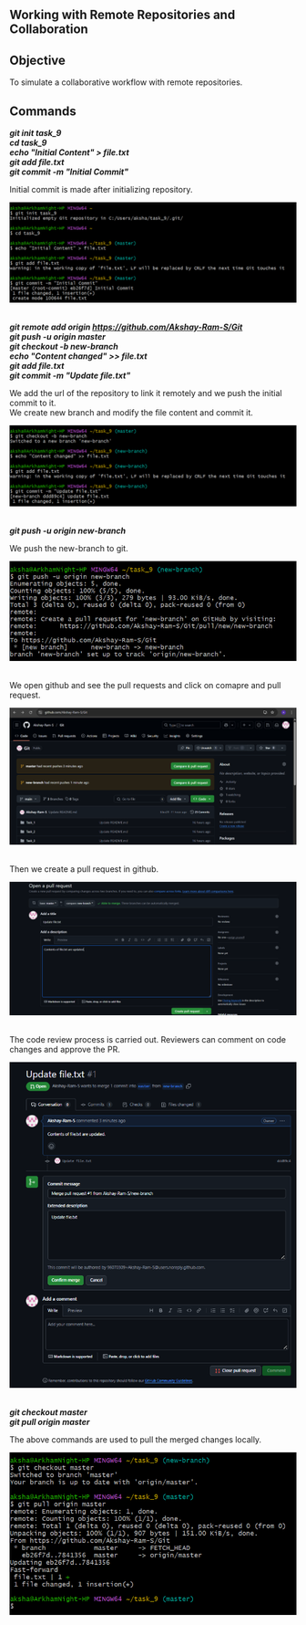 ## Working with Remote Repositories and Collaboration

## Objective
To simulate a collaborative workflow with remote repositories.

## Commands

***git init task_9 <br>
cd task_9 <br>
echo "Initial Content" > file.txt <br>
git add file.txt <br>
git commit -m "Initial Commit"*** <br>

Initial commit is made after initializing repository. <br>

![SS](Screenshots_9/git_9_1.png)
<br><br>

***git remote add origin https://github.com/Akshay-Ram-S/Git <br>
git push -u origin master <br>
git checkout -b new-branch <br>
echo "Content changed" >> file.txt <br>
git add file.txt <br>
git commit -m "Update file.txt"*** <br>

We add the url of the repository to link it remotely and we push the initial commit to it. <br>
We create new branch and modify the file content and commit it. <br>

![SS](Screenshots_9/git_9_2.png)
<br><br>

***git push -u origin new-branch*** <br>

We push the new-branch to git. <br>

![SS](Screenshots_9/git_9_3.png)
<br><br>

We open github and see the pull requests and click on comapre and pull request. <br>

![SS](Screenshots_9/git_9_4.png)
<br><br>

Then we create a pull request in github. <br>

![SS](Screenshots_9/git_9_5.png)
<br><br>

The code review process is carried out. Reviewers can comment on code changes and approve the PR. <br>

![SS](Screenshots_9/git_9_6.png)
<br><br>

***git checkout master <br>
git pull origin master*** <br>

The above commands are used to pull the merged changes locally. <br>

![SS](Screenshots_9/git_9_7.png)




